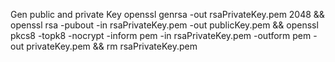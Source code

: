 Gen public and private Key
openssl genrsa -out rsaPrivateKey.pem 2048 &&
openssl rsa -pubout -in rsaPrivateKey.pem -out publicKey.pem &&
openssl pkcs8 -topk8 -nocrypt -inform pem -in rsaPrivateKey.pem -outform pem -out privateKey.pem && rm rsaPrivateKey.pem
